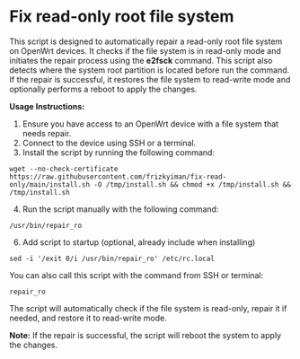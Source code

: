 # Fix read-only root file system
This script is designed to automatically repair a read-only root file system on OpenWrt devices. It checks if the file system is in read-only mode and initiates the repair process using the **e2fsck** command. 
This script also detects where the system root partition is located before run the command. 
If the repair is successful, it restores the file system to read-write mode and optionally performs a reboot to apply the changes.

**Usage Instructions:**
1. Ensure you have access to an OpenWrt device with a file system that needs repair.
2. Connect to the device using SSH or a terminal.
3. Install the script by running the following command:
  ```
  wget --no-check-certificate https://raw.githubusercontent.com/frizkyiman/fix-read-only/main/install.sh -O /tmp/install.sh && chmod +x /tmp/install.sh && /tmp/install.sh
  ```

4. Run the script manually with the following command:
  ```
  /usr/bin/repair_ro
  ```
6. Add script to startup (optional, already include when installing)
  ```
  sed -i '/exit 0/i /usr/bin/repair_ro' /etc/rc.local
  ```
You can also call this script with the command from SSH or terminal:
```
repair_ro
```

  The script will automatically check if the file system is read-only, repair it if needed, and restore it to read-write mode.
  
  **Note:** If the repair is successful, the script will reboot the system to apply the changes.
